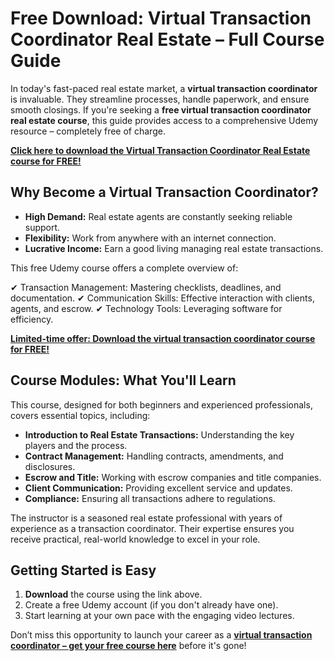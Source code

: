 # Free Download: Virtual Transaction Coordinator Real Estate – Full Course Guide

In today's fast-paced real estate market, a **virtual transaction coordinator** is invaluable. They streamline processes, handle paperwork, and ensure smooth closings. If you're seeking a **free virtual transaction coordinator real estate course**, this guide provides access to a comprehensive Udemy resource – completely free of charge.

[**Click here to download the Virtual Transaction Coordinator Real Estate course for FREE!**](https://udemywork.com/virtual-transaction-coordinator-real-estate)

## Why Become a Virtual Transaction Coordinator?

*   **High Demand:** Real estate agents are constantly seeking reliable support.
*   **Flexibility:** Work from anywhere with an internet connection.
*   **Lucrative Income:** Earn a good living managing real estate transactions.

This free Udemy course offers a complete overview of:

✔ Transaction Management: Mastering checklists, deadlines, and documentation.
✔ Communication Skills: Effective interaction with clients, agents, and escrow.
✔ Technology Tools: Leveraging software for efficiency.

[**Limited-time offer: Download the virtual transaction coordinator course for FREE!**](https://udemywork.com/virtual-transaction-coordinator-real-estate)

## Course Modules: What You'll Learn

This course, designed for both beginners and experienced professionals, covers essential topics, including:

*   **Introduction to Real Estate Transactions:** Understanding the key players and the process.
*   **Contract Management:** Handling contracts, amendments, and disclosures.
*   **Escrow and Title:** Working with escrow companies and title companies.
*   **Client Communication:** Providing excellent service and updates.
*   **Compliance:** Ensuring all transactions adhere to regulations.

The instructor is a seasoned real estate professional with years of experience as a transaction coordinator. Their expertise ensures you receive practical, real-world knowledge to excel in your role.

## Getting Started is Easy

1.  **Download** the course using the link above.
2.  Create a free Udemy account (if you don't already have one).
3.  Start learning at your own pace with the engaging video lectures.

Don’t miss this opportunity to launch your career as a **[virtual transaction coordinator – get your free course here](https://udemywork.com/virtual-transaction-coordinator-real-estate)** before it's gone!
